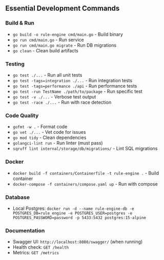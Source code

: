 ## Essential Development Commands

### Build & Run
- `go build -o rule-engine cmd/main.go` - Build binary
- `go run cmd/main.go` - Run service
- `go run cmd/main.go migrate` - Run DB migrations
- `go clean` - Clean build artifacts

### Testing
- `go test ./...` - Run all unit tests
- `go test -tags=integration ./...` - Run integration tests
- `go test -tags=performance ./api` - Run performance tests
- `go test -run TestName ./path/to/package` - Run specific test
- `go test -v ./...` - Verbose test output
- `go test -race ./...` - Run with race detection

### Code Quality
- `gofmt -w .` - Format code
- `go vet ./...` - Vet code for issues
- `go mod tidy` - Clean dependencies
- `golangci-lint run` - Run linter (must pass)
- `sqruff lint internal/storage/db/migrations/` - Lint SQL migrations

### Docker
- `docker build -f containers/Containerfile -t rule-engine .` - Build container
- `docker-compose -f containers/compose.yaml up` - Run with compose

### Database
- Local Postgres: `docker run -d --name rule-engine-db -e POSTGRES_DB=rule_engine -e POSTGRES_USER=postgres -e POSTGRES_PASSWORD=password -p 5433:5432 postgres:15-alpine`

### Documentation
- Swagger UI: `http://localhost:8080/swagger/` (when running)
- Health check: `GET /health`
- Metrics: `GET /metrics`